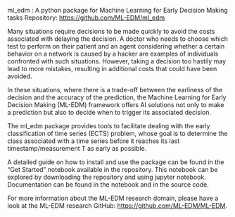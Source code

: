 ml_edm : A python package for Machine Learning for Early Decision Making tasks
Repository: https://github.com/ML-EDM/ml_edm

Many situations require decisions to be made quickly to avoid the costs associated with delaying the decision. A doctor who needs to choose which test to perform on their patient and an agent considering whether a certain behavior on a network is caused by a hacker are examples of individuals confronted with such situations. However, taking a decision too hastily may lead to more mistakes, resulting in additional costs that could have been avoided. 

In these situations, where there is a trade-off between the earliness of the decision and the accuracy of the prediction, the Machine Learning for Early Decision Making (ML-EDM) framework offers AI solutions not only to make a prediction but also to decide when to trigger its associated decision.

The ml_edm package provides tools to facilitate dealing with the early classification of time series (ECTS) problem, whose goal is to determine the class associated with a time series before it reaches its last timestamp/measurement T as early as possible.

A detailed guide on how to install and use the package can be found in the “Get Started” notebook available in the repository. This notebook can be explored by downloading the repository and using jupyter notebook. Documentation can be found in the notebook and in the source code.

For more information about the ML-EDM research domain, please have a look at the ML-EDM research GitHub: https://github.com/ML-EDM/ML-EDM.
